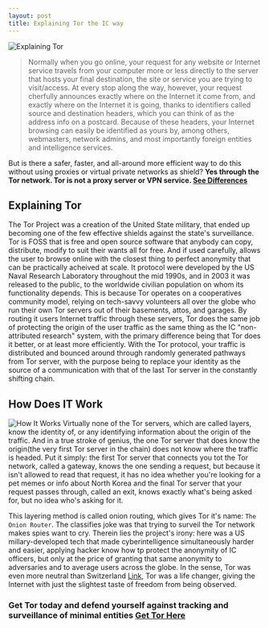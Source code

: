 ```yaml
---
layout: post
title: Explaining Tor the IC way
---
```

![Explaining Tor](https://chromeunboxed.com/wp-content/uploads/2020/03/torbrowserchromeos.jpg?)

> Normally when you go online, your request for any website or Internet service travels from your computer more or less directly to the server that hosts your final destination, the site or service you are trying to visit/access. At every stop along the way, however, your request cherfully announces exactly where on the Internet it come from, and exactly where on the Internet it is going, thanks to identifiers called source and destination headers, which you can think of as the address info on a postcard. Because of these headers, your Internet browsing can easily be identified as yours by, among others, webmasters, network admins, and most importantly foreign entities and intelligence services.

But is there a safer, faster, and all-around more efficient way to do this without using proxies or virtual private networks as shield? **Yes through the Tor network. Tor is not a proxy server or VPN service. [See Differences](https://whatismyipaddress.com/proxy-vpn-tor)**

## Explaining Tor

The Tor Project was a creation of the United State military, that ended up becoming one of the few effective shields against the state's surveillance. Tor is FOSS that is free and open source software that anybody can copy, distribute, modify to suit their wants all for free. And if used carefully, allows the user to browse online with the closest thing to perfect anonymity that can be practically acheived at scale. It protocol were developed by the US Naval Research Laboratory throughout the mid 1990s, and in 2003 it was released to the public, to the worldwide civilian population on whom its functionality depends. This is because Tor operates on a cooperatives community model, relying on tech-savvy volunteers all over the globe who run their own Tor servers out of their basements, attos, and garages. By routing it users Internet traffic through these servers, Tor does the same job of protecting the origin of the user traffic as the same thing as the IC "non-attributed research" system, with the primary difference being that Tor does it better, or at least more efficiently.
With the Tor protocol, your traffic is distributed and bounced around through randomly generated pathways from Tor server, with the purpose being to replace your identity as the source of a communication with that of the last Tor server in the constantly shifting chain. 

## How Does IT Work
![How It Works](https://i.pinimg.com/originals/87/cb/2f/87cb2faf5c5df9b1c0a6c19d6040fbb9.png)
Virtually none of the Tor servers, which are called layers, know the identity of, or any identifying information about the origin of the traffic. And in a true stroke of genius, the one Tor server that does know the origin(the very first Tor server in the chain) does not know where the traffic is headed. Put it simply: the first Tor server that connects you tot the Tor network, called a gateway, knows the one sending a request, but because it isn't allowed to read that request, it has no idea whether you're looking for a pet memes or info about North Korea and the final Tor server that your request passes through, called an exit, knows exactly what's being asked for, but no idea who's asking for it.

This layering method is called onion routing, which gives Tor it's name: `The Onion Router`. The classifies joke was that trying to surveil the Tor network makes spies want to cry. Therein lies the project's irony: here was a US millary-developed tech that made cyberintelligence simultaneously harder and easier, applying hacker know how tp protect the anonymity of IC officers, but only at the price of granting that same anonymity to adversaries and to average users across the globe. In the sense, Tor was even more neutral than Switzerland [Link](https://en.wikipedia.org/wiki/Swiss_neutrality), Tor was a life changer, giving the Internet with just the slightest taste of freedom from being observed.

### Get Tor today and defend yourself against tracking and surveillance of minimal entities [Get Tor Here](https://www.torproject.org/) 